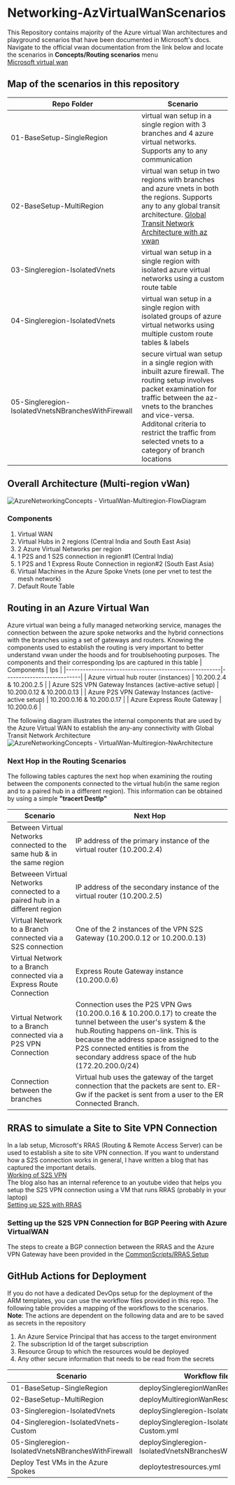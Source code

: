 # Networking-AzVirtualWanScenarios
This Repository contains majority of the Azure virtual Wan architectures and playground scenarios that have been documented in Microsoft's docs. Navigate to the official vwan documentation from the link below and locate the scenarios in **Concepts/Routing scenarios** menu  
[Microsoft virtual wan](https://docs.microsoft.com/en-us/azure/virtual-wan/)

## Map of the scenarios in this repository

| Repo Folder                                        | Scenario                                                                                                                                                                                                                                                                                                                   |
|----------------------------------------------------|----------------------------------------------------------------------------------------------------------------------------------------------------------------------------------------------------------------------------------------------------------------------------------------------------------------------------|
| 01-BaseSetup-SingleRegion                          | virtual wan setup in a single region with 3 branches and 4 azure virtual networks. Supports any to any communication                                                                                                                                                                                                       |
| 02-BaseSetup-MultiRegion                           | virtual wan setup in two regions with branches and azure vnets in both the regions. Supports any to any global transit architecture. [Global Transit Network Architecture with az vwan](https://github.com/MicrosoftDocs/azure-docs/blob/master/articles/virtual-wan/virtual-wan-global-transit-network-architecture.md) |
| 03-Singleregion-IsolatedVnets                      | virtual wan setup in a single region with isolated azure virtual networks using a custom route table                                                                                                                                                                                                                       |
| 04-Singleregion-IsolatedVnets                      | virtual wan setup in a single region with isolated groups of azure virtual networks using multiple custom route tables & labels                                                                                                                                                                                            |
| 05-Singleregion-IsolatedVnetsNBranchesWithFirewall | secure virtual wan setup in a single region with inbuilt azure firewall. The routing setup involves packet examination for traffic between the az-vnets to the branches and vice-versa. Additonal criteria to restrict the traffic from selected vnets to a category of branch locations                                   |
## Overall Architecture (Multi-region vWan)
![AzureNetworkingConcepts - VirtualWan-Multiregion-FlowDiagram](https://user-images.githubusercontent.com/13979783/131320296-f654cdcc-aa45-427c-81c7-3f7e1f4c6e1b.png)  
### Components
1. Virtual WAN 
2. Virtual Hubs in 2 regions (Central India and South East Asia)
3. 2 Azure Virtual Networks per region
4. 1 P2S and 1 S2S connection in region#1 (Central India)
5. 1 P2S and 1 Express Route Connection in region#2 (South East Asia)
6. Virtual Machines in the Azure Spoke Vnets (one per vnet to test the mesh network)
7. Default Route Table

## Routing in an Azure Virtual Wan
Azure virtual wan being a fully managed networking service, manages the connection between the azure spoke networks and the hybrid connections with the branches using a set of gateways and routers. Knowing the components used to establish the routing is very important to better understand vwan under the hoods and for troublsehooting purposes.
The components and their corresponding Ips are captured in this table
| Components                                            | Ips                       |
|-------------------------------------------------------|---------------------------|
| Azure virtual hub router (instances)                  | 10.200.2.4 & 10.200.2.5   |
| Azure S2S VPN Gateway Instances (active-active setup) | 10.200.0.12 & 10.200.0.13 |
| Azure P2S VPN Gateway Instances (active-active setup) | 10.200.0.16 & 10.200.0.17 |
| Azure Express Route Gateway                           | 10.200.0.6                |

The following diagram illustrates the internal components that are used by the Azure Virtual WAN to establish the any-any connectivity with Global Transit Network Architecture
![AzureNetworkingConcepts - VirtualWan-Multiregion-NwArchitecture](https://user-images.githubusercontent.com/13979783/131322409-49aa3a7b-36d9-493a-97e1-ad09ad6768c9.png)

### Next Hop in the Routing Scenarios
The following tables captures the next hop when examining the routing between the components connected to the virtual hub(in the same region and to a paired hub in a different region). This information can be obtained by using a simple **"tracert DestIp"**

| Scenario                                                                  | Next Hop                                                                                                                                                                                                                                                                                |
|---------------------------------------------------------------------------|-----------------------------------------------------------------------------------------------------------------------------------------------------------------------------------------------------------------------------------------------------------------------------------------|
| Between Virtual Networks connected to the same hub & in the same region   | IP address of the primary  instance of the virtual router (10.200.2.4)                                                                                                                                                                                                                  |
| Betweeen Virtual Networks connected to a paired hub in a different region | IP address of the secondary  instance of the virtual router (10.200.2.5)                                                                                                                                                                                                                |
| Virtual Network to a Branch connected via a S2S connection                | One of the 2 instances of the VPN S2S Gateway (10.200.0.12 or 10.200.0.13)                                                                                                                                                                                                              |
| Virtual Network to a Branch connected via a Express Route Connection      | Express Route Gateway instance (10.200.0.6)                                                                                                                                                                                                                                             |
| Virtual Network to a Branch connected via a P2S VPN Connection            | Connection uses the P2S VPN Gws (10.200.0.16 & 10.200.0.17) to create the tunnel between the user's system & the hub.Routing happens on-link. This is because the address space assigned to the P2S connected entities is from the secondary address space of the hub (172.20.200.0/24) |
| Connection between the branches                                           | Virtual hub uses the gateway of the target connection that the packets are sent to. ER-Gw if the packet is sent from a user to the ER Connected Branch.                                                                                                                                 |
## RRAS to simulate a Site to Site VPN Connection
In a lab setup, Microsoft's RRAS (Routing & Remote Access Server) can be used to establish a site to site VPN connection. If you want to understand how a S2S connection works in general, I have written a blog that has captured the important details.  
[Working of S2S VPN](https://ramsaztechbytes.in/2021/05/07/azure-s2s-vpn-exploration-with-rras/)  
The blog also has an internal reference to an youtube video that helps you setup the S2S VPN connection using a VM that runs RRAS (probably in your laptop)  
[Setting up S2S with RRAS](https://www.youtube.com/watch?v=Ty4O51U_0Ds&t=266s)  

### Setting up the S2S VPN Connection for BGP Peering with Azure VirtualWAN
The steps to create a BGP connection between the RRAS and the Azure VPN Gateway have been provided in the [CommonScripts/RRAS Setup](CommonScripts/RRAS-Setup/README.md)

## GitHub Actions for Deployment
If you do not have a dedicated DevOps setup for the deployment of the ARM templates, you can use the workflow files provided in this repo. The following table provides a mapping of the workflows to the scenarios.  
**Note**: The actions are dependent on the following data and are to be saved as secrets in the repository
1. An Azure Service Principal that has access to the target environment
2. The subscription Id of the target subscription
3. Resource Group to which the resources would be deployed
4. Any other secure information that needs to be read from the secrets

| Scenario                                           | Workflow file                                             |
|----------------------------------------------------|-----------------------------------------------------------|
| 01-BaseSetup-SingleRegion                          | deploySingleregionWanResources.yml                        |
| 02-BaseSetup-MultiRegion                           | deployMultiregionWanResources.yml                         |
| 03-Singleregion-IsolatedVnets                      | deploySingleregion-IsolatedVnets.yml                      |
| 04-Singleregion-IsolatedVnets-Custom               | deploySingleregion-IsolatedVnets-Custom.yml               |
| 05-Singleregion-IsolatedVnetsNBranchesWithFirewall | deploySingleregion-IsolatedVnetsNBranchesWithFirewall.yml |
| Deploy Test VMs in the Azure Spokes                | deploytestresources.yml                                   |
